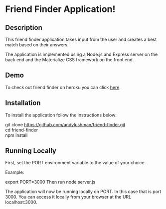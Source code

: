 Friend Finder Application!
===================

**Description**
----------


This friend finder application takes input from the user and creates a best match based on their answers.

The application is implemented using a Node.js and Express server on the back end and the Materialize CSS framework on the front end.

**Demo**
----------


To check out friend finder on heroku you can click [here](https://sheltered-river-16158.herokuapp.com/).

**Installation**
----------


To install the application follow the instructions below:

git clone https://github.com/andylushman/friend-finder.git     
cd friend-finder  
npm install  

**Running Locally**
------------

First, set the PORT environment variable to the value of your choice.

Example:

export PORT=3000
Then run node server.js

The application will now be running locally on PORT. In this case that is port 3000. You can access it locally from your browser at the URL localhost:3000.
